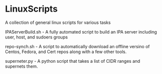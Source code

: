 # LinuxScripts
A collection of general linux scripts for various tasks


IPAServerBuild.sh - A fully automated script to build an IPA server including user, host, and sudoers groups

repo-synch.sh -  A script to automatically download an offline versino of Centos, Fedora, and Cert repos along with a few other tools.

superneter.py - A python script that takes a list of CIDR ranges and supernets them.
